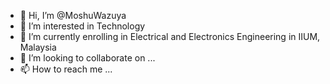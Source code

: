 - 👋 Hi, I’m @MoshuWazuya
- 👀 I’m interested in Technology 
- 🌱 I’m currently enrolling in Electrical and Electronics Engineering in IIUM, Malaysia
- 💞️ I’m looking to collaborate on ...
- 📫 How to reach me ...

<!---
MoshuWazuya/MoshuWazuya is a ✨ special ✨ repository because its `README.md` (this file) appears on your GitHub profile.
You can click the Preview link to take a look at your changes.
--->
